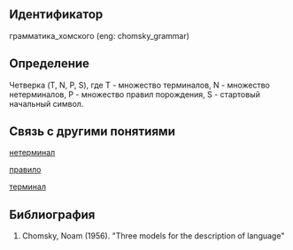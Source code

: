 ## Идентификатор

грамматика_хомского (eng: chomsky_grammar)

## Определение

Четверка (T, N, P, S), где 
T - множество терминалов,
N - множество нетерминалов,
P - множество правил порождения,
S - стартовый начальный символ.

## Связь с другими понятиями

[нетерминал](https://github.com/okhlopkovd/yapis-course/blob/main/concept/linear_and_nonlinear_languages/nonterminal.md)

[правило](https://github.com/okhlopkovd/yapis-course/blob/main/concept/linear_and_nonlinear_languages/rule.md)

[терминал](https://github.com/okhlopkovd/yapis-course/blob/main/concept/linear_and_nonlinear_languages/terminal.md)

## Библиография

1. Chomsky, Noam (1956). "Three models for the description of language"

